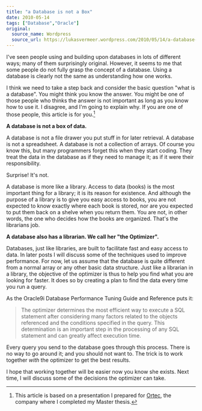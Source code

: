 ```yaml
---
title: "a Database is not a Box"
date: 2010-05-14
tags: ["Database","Oracle"]
original:
  source_name: Wordpress
  source_url: https://lukasvermeer.wordpress.com/2010/05/14/a-database-is-not-a-box/
---
```


I've seen people using and building upon databases in lots of different ways; many of them surprisingly original. However, it seems to me that some people do not fully grasp the concept of a database. Using a database is clearly not the same as understanding how one works.

I think we need to take a step back and consider the basic question "what is a database". You might think you know the answer. You might be one of those people who thinks the answer is not important as long as you know how to use it. I disagree, and I'm going to explain why. If you are one of those people, this article is for you.[^1]

**A database is not a box of data.**

A database is not a file drawer you put stuff in for later retrieval. A database is not a spreadsheet. A database is not a collection of arrays. Of course you know this, but many programmers forget this when they start coding. They treat the data in the database as if they need to manage it; as if it were their responsibility. 

Surprise! It's not.

A database is more like a library. Access to data (books) is the most important thing for a library; it is its reason for existence. And although the purpose of a library is to give you easy access to books, you are not expected to know exactly where each book is stored, nor are you expected to put them back on a shelve when you return them. You are not, in other words, the one who decides how the books are organized. That's the librarians job. 

**A database also has a librarian. We call her "the Optimizer".**

Databases, just like libraries, are built to facilitate fast and easy access to data. In later posts I will discuss some of the techniques used to improve performance. For now, let us assume that the database is quite different from a normal array or any other basic data structure. Just like a librarian in a library, the objective of the optimizer is thus to help you find what you are looking for faster. It does so by creating a plan to find the data every time you run a query.

As the Oracle9i Database Performance Tuning Guide and Reference puts it:

> The optimizer determines the most efficient way to execute a SQL statement after considering many factors related to the objects referenced and the conditions specified in the query. This determination is an important step in the processing of any SQL statement and can greatly affect execution time.

Every query you send to the database goes through this process. There is no way to go around it; and you should not want to. The trick is to work together _with_ the optimizer to get the best results.

I hope that working together will be easier now you know she exists. Next time, I will discuss some of the decisions the optimizer can take.

[^1]: This article is based on a presentation I prepared for [Ortec](http://www.ortec.com/), the company where I completed my Master thesis.
